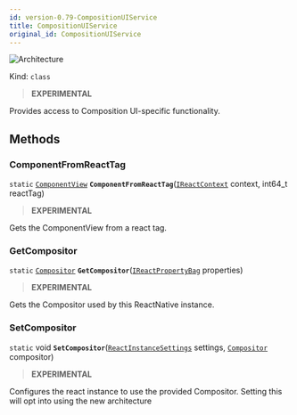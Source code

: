 ```yaml
---
id: version-0.79-CompositionUIService
title: CompositionUIService
original_id: CompositionUIService
---
```


![Architecture](https://img.shields.io/badge/architecture-new_only-blue)

Kind: `class`

> **EXPERIMENTAL**

Provides access to Composition UI-specific functionality. 

## Methods
### ComponentFromReactTag
`static` [`ComponentView`](ComponentView) **`ComponentFromReactTag`**([`IReactContext`](IReactContext) context, int64_t reactTag)

> **EXPERIMENTAL**

Gets the ComponentView from a react tag.

### GetCompositor
`static` [`Compositor`](https://learn.microsoft.com/windows/windows-app-sdk/api/winrt/Microsoft.UI.Composition.Compositor) **`GetCompositor`**([`IReactPropertyBag`](IReactPropertyBag) properties)

> **EXPERIMENTAL**

Gets the Compositor used by this ReactNative instance.

### SetCompositor
`static` void **`SetCompositor`**([`ReactInstanceSettings`](ReactInstanceSettings) settings, [`Compositor`](https://learn.microsoft.com/windows/windows-app-sdk/api/winrt/Microsoft.UI.Composition.Compositor) compositor)

> **EXPERIMENTAL**

Configures the react instance to use the provided Compositor. Setting this will opt into using the new architecture
